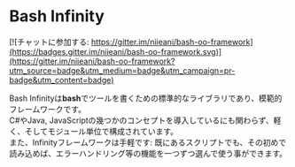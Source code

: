 Bash Infinity
=============

[![チャットに参加する: https://gitter.im/niieani/bash-oo-framework](https://badges.gitter.im/niieani/bash-oo-framework.svg)](https://gitter.im/niieani/bash-oo-framework?utm_source=badge&utm_medium=badge&utm_campaign=pr-badge&utm_content=badge)

Bash Infinityは**bash**でツールを書くための標準的なライブラリであり、模範的フレームワークです。  
C#やJava, JavaScriptの幾つかのコンセプトを導入しているにも関わらず、軽く、そしてモジュール単位で構成されています。  
また、Infinityフレームワークは手軽です: 既にあるスクリプトでも、その初めで読み込めば、エラーハンドリング等の機能を一つずつ選んで使う事ができます。
